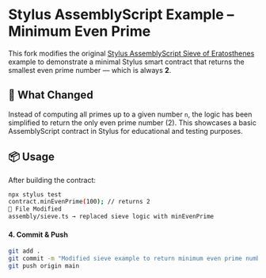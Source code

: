 # Stylus AssemblyScript Example – Minimum Even Prime

This fork modifies the original [Stylus AssemblyScript Sieve of Eratosthenes](https://github.com/OffchainLabs/stylus-examples) example to demonstrate a minimal Stylus smart contract that returns the smallest even prime number — which is always **2**.

## 🧠 What Changed

Instead of computing all primes up to a given number `n`, the logic has been simplified to return the only even prime number (2). This showcases a basic AssemblyScript contract in Stylus for educational and testing purposes.

## 📦 Usage

After building the contract:

```bash
npx stylus test
contract.minEvenPrime(100); // returns 2
📁 File Modified
assembly/sieve.ts → replaced sieve logic with minEvenPrime
```


#### **4. Commit & Push**

```bash
git add .
git commit -m "Modified sieve example to return minimum even prime number"
git push origin main
```